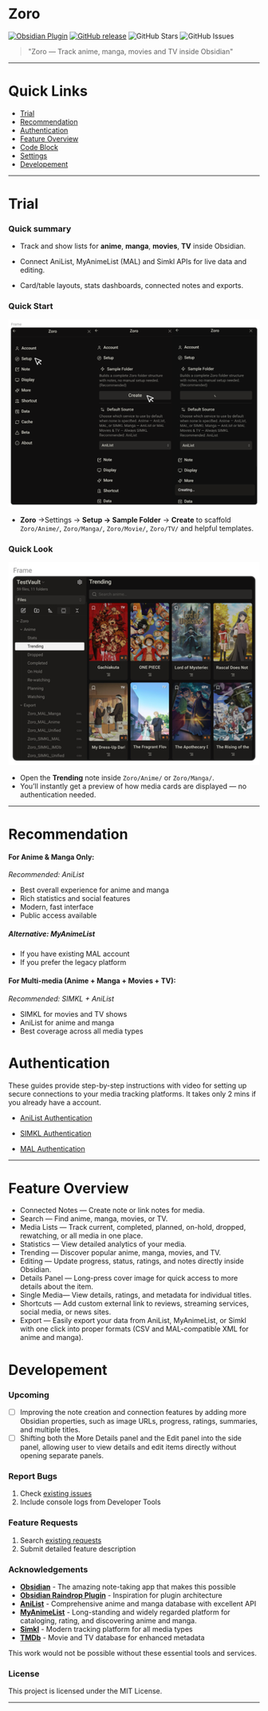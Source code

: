 # Zoro

[![Obsidian Plugin](https://img.shields.io/badge/Obsidian-Plugin-blueviolet?style=flat-square&logo=obsidian)](https://obsidian.md/plugins?id=zoro)
[![GitHub release](https://img.shields.io/github/v/release/zara-kasi/zoro?style=flat-square)](https://github.com/zara-kasi/zoro/releases)
![GitHub Stars](https://img.shields.io/github/stars/zara-kasi/zoro?style=flat-square)
![GitHub Issues](https://img.shields.io/github/issues-raw/zara-kasi/zoro?style=flat-square)

> "Zoro — Track anime, manga, movies and TV inside Obsidian"

---

# Quick Links

- [Trial](#-trial)
- [Recommendation ](#-Recommendation)
- [Authentication ](#-authentication)
- [Feature Overview](#-feature-overview)
- [Code Block ](#-code-block)
- [Settings](#-settings)
- [Developement](#-developement)

--- 

# Trial

### Quick summary 

- Track and show lists for **anime**, **manga**, **movies**, **TV** inside Obsidian.
    
- Connect AniList, MyAnimeList (MAL) and Simkl APIs for live data and editing.
    
- Card/table layouts, stats dashboards, connected notes and exports.

### Quick Start

![create sample note](Assets/sample_folder.png)

- **Zoro** →Settings →  **Setup → Sample Folder** → **Create** to scaffold `Zoro/Anime/`, `Zoro/Manga/`, `Zoro/Movie/`, `Zoro/TV/` and helpful templates.

### Quick Look
![Trending anime](Assets/trending_anime.png)
- Open the **Trending** note inside `Zoro/Anime/` or `Zoro/Manga/`.  
- You’ll instantly get a preview of how media cards are displayed — no authentication needed.

---

#  Recommendation

#### **For Anime & Manga Only:**
*Recommended: AniList*
- Best overall experience for anime and manga
- Rich statistics and social features
- Modern, fast interface
- Public access available

##### **Alternative: MyAnimeList**
- If you have existing MAL account
- If you prefer the legacy platform

#### **For Multi-media (Anime + Manga + Movies + TV):**
*Recommended: SIMKL + AniList*
- SIMKL for movies and TV shows
- AniList for anime and manga
- Best coverage across all media types

# Authentication

These guides provide step-by-step instructions with video for setting up secure connections to your media tracking platforms. It takes only 2 mins if you already have a account.

- [AniList Authentication](https://github.com/zara-kasi/zoro/blob/main/Docs/anilist-auth-setup.md)

- [SIMKL Authentication](https://github.com/zara-kasi/zoro/blob/main/Docs/simkl-auth-setup.md)

- [MAL Authentication](https://github.com/zara-kasi/zoro/blob/main/Docs/mal-auth-setup.md)
  
--- 

# Feature Overview

- Connected Notes — Create note or link notes for media.
- Search — Find anime, manga, movies, or TV.
- Media Lists — Track current, completed, planned, on-hold, dropped, rewatching, or all media in one place.
- Statistics — View detailed analytics of your media.
- Trending — Discover popular anime, manga, movies, and TV.
- Editing — Update progress, status, ratings, and notes directly inside Obsidian.
- Details Panel — Long-press cover image for quick access to more details about the item. 
- Single Media— View details, ratings, and metadata for individual titles.    
- Shortcuts — Add custom external link to reviews, streaming services, social media, or news sites.  
- Export — Easily export your data from AniList, MyAnimeList, or Simkl with one click into proper formats (CSV and MAL-compatible XML for anime and manga).

# Developement

### Upcoming

- [ ] Improving the note creation and connection features by adding more Obsidian properties, such as image URLs, progress, ratings, summaries, and multiple titles.
- [ ] Shifting both the More Details panel and the Edit panel into the side panel, allowing user to view details and edit items directly without opening separate panels.

### Report Bugs
1. Check [existing issues](https://github.com/zara-kasi/zoro/issues)
2. Include console logs from Developer Tools

### Feature Requests
1. Search [existing requests](https://github.com/zara-kasi/zoro/issues)
2. Submit detailed feature description

### Acknowledgements

- **[Obsidian](https://obsidian.md/)** - The amazing note-taking app that makes this possible
- **[Obsidian Raindrop Plugin](https://github.com/mtopping/obsidian-raindrop)** - Inspiration for plugin architecture
- **[AniList](https://anilist.co/)** - Comprehensive anime and manga database with excellent API
- **[MyAnimeList](https://myanimelist.net/)** - Long-standing and widely regarded platform for cataloging, rating, and discovering anime and manga.
- **[Simkl](https://simkl.com/)** - Modern tracking platform for all media types
- **[TMDb](https://www.themoviedb.org/)** - Movie and TV database for enhanced metadata

This work would not be possible without these essential tools and services.


### License

This project is licensed under the MIT License.

---